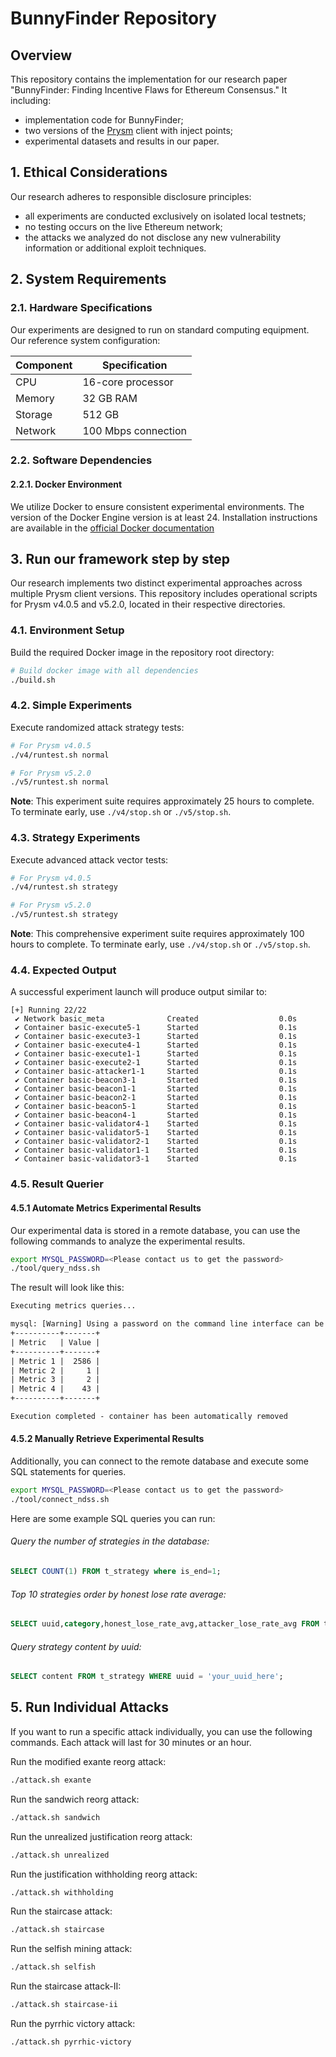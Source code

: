 # BunnyFinder Repository

## Overview

This repository contains the implementation for our research paper "BunnyFinder: Finding Incentive Flaws for Ethereum Consensus." It  including:

- implementation code for BunnyFinder;
- two versions of the [Prysm](https://github.com/OffchainLabs/prysm) client with inject points;
- experimental datasets and results in our paper.

## 1. Ethical Considerations

Our research adheres to responsible disclosure principles:

- all experiments are conducted exclusively on isolated local testnets;
- no testing occurs on the live Ethereum network;
- the attacks we analyzed do not disclose any new vulnerability information or additional exploit techniques.

## 2. System Requirements

### 2.1. Hardware Specifications

Our experiments are designed to run on standard computing equipment. Our reference system configuration:

| Component | Specification       |
| --------- | ------------------- |
| CPU       | 16-core processor   |
| Memory    | 32 GB RAM           |
| Storage   | 512 GB              |
| Network   | 100 Mbps connection |

### 2.2. Software Dependencies

#### 2.2.1. Docker Environment

We utilize Docker to ensure consistent experimental environments. The version of the Docker Engine version is at least 24. Installation instructions are available in the [official Docker documentation](https://docs.docker.com/engine/install/)

## 3. Run our framework step by step

Our research implements two distinct experimental approaches across multiple Prysm client versions. This repository includes operational scripts for Prysm v4.0.5 and v5.2.0, located in their respective directories.

### 4.1. Environment Setup

Build the required Docker image in the repository root directory:

```bash
# Build docker image with all dependencies
./build.sh
```

### 4.2. Simple Experiments

Execute randomized attack strategy tests:

```bash
# For Prysm v4.0.5
./v4/runtest.sh normal

# For Prysm v5.2.0
./v5/runtest.sh normal
```

**Note**: This experiment suite requires approximately 25 hours to complete. To terminate early, use `./v4/stop.sh` or `./v5/stop.sh`.

### 4.3. Strategy Experiments

Execute advanced attack vector tests:

```bash
# For Prysm v4.0.5
./v4/runtest.sh strategy

# For Prysm v5.2.0
./v5/runtest.sh strategy
```

**Note**: This comprehensive experiment suite requires approximately 100 hours to complete. To terminate early, use `./v4/stop.sh` or `./v5/stop.sh`.

### 4.4. Expected Output

A successful experiment launch will produce output similar to:

```
[+] Running 22/22
 ✔ Network basic_meta              Created                  0.0s
 ✔ Container basic-execute5-1      Started                  0.1s
 ✔ Container basic-execute3-1      Started                  0.1s
 ✔ Container basic-execute4-1      Started                  0.1s
 ✔ Container basic-execute1-1      Started                  0.1s
 ✔ Container basic-execute2-1      Started                  0.1s
 ✔ Container basic-attacker1-1     Started                  0.1s
 ✔ Container basic-beacon3-1       Started                  0.1s
 ✔ Container basic-beacon1-1       Started                  0.1s
 ✔ Container basic-beacon2-1       Started                  0.1s
 ✔ Container basic-beacon5-1       Started                  0.1s
 ✔ Container basic-beacon4-1       Started                  0.1s
 ✔ Container basic-validator4-1    Started                  0.1s
 ✔ Container basic-validator5-1    Started                  0.1s
 ✔ Container basic-validator2-1    Started                  0.1s
 ✔ Container basic-validator1-1    Started                  0.1s
 ✔ Container basic-validator3-1    Started                  0.1s
```

### 4.5. Result Querier

#### 4.5.1 Automate Metrics Experimental Results
Our experimental data is stored in a remote database, you can use the following commands to analyze the experimental results. 

```bash
export MYSQL_PASSWORD=<Please contact us to get the password> 
./tool/query_ndss.sh
```

The result will look like this:

```txt
Executing metrics queries...

mysql: [Warning] Using a password on the command line interface can be insecure.
+----------+-------+
| Metric   | Value |
+----------+-------+
| Metric 1 |  2586 |
| Metric 2 |     1 |
| Metric 3 |     2 |
| Metric 4 |    43 |
+----------+-------+

Execution completed - container has been automatically removed
```


#### 4.5.2 Manually Retrieve Experimental Results
Additionally, you can connect to the remote database and execute some SQL statements for queries.


```bash
export MYSQL_PASSWORD=<Please contact us to get the password> 
./tool/connect_ndss.sh
```

Here are some example SQL queries you can run:

###### Query the number of strategies in the database:
```sql
SELECT COUNT(1) FROM t_strategy where is_end=1;
```

###### Top 10 strategies order by honest lose rate average:
```sql
SELECT uuid,category,honest_lose_rate_avg,attacker_lose_rate_avg FROM t_strategy ORDER BY honest_lose_rate_avg DESC LIMIT 10;
```

###### Query strategy content by uuid:
```sql
SELECT content FROM t_strategy WHERE uuid = 'your_uuid_here';
```

## 5. Run Individual Attacks

If you want to run a specific attack individually, you can use the following commands. Each attack will last for 30 minutes or an hour.

Run the modified exante reorg attack:
```bash
./attack.sh exante
```

Run the sandwich reorg attack:
```bash
./attack.sh sandwich
```

Run the unrealized justification reorg attack:
```bash
./attack.sh unrealized
```

Run the justification withholding reorg attack:
```bash
./attack.sh withholding
```

Run the staircase attack:
```bash
./attack.sh staircase
```

Run the selfish mining attack:
```bash
./attack.sh selfish
```

Run the staircase attack-II:
```bash
./attack.sh staircase-ii
```

Run the pyrrhic victory attack:
```bash
./attack.sh pyrrhic-victory
```
